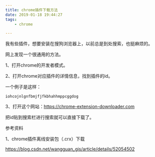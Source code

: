 ```yaml
---
title: chrome插件下载方法
date: 2019-01-18 19:44:27
tags:
	- chrome

---
```




我有些插件，想要安装在搜狗浏览器上，以前总是到处搜索，也挺麻烦的。

网上发现一个很通用的方法。

1、打开chrome的开发者模式。

2、打开chrome对应插件的详情信息，找到插件的id。

一个例子是这样：

```
iohcojnlgnfbmjfjfkbhahhmppcggdog
```

3、打开这个网站：https://chrome-extension-downloader.com

把id贴到搜索栏进行搜索就可以直接下载了。



参考资料

1、chrome插件离线安装包（.crx）下载

https://blog.csdn.net/wangguan_gis/article/details/52054502